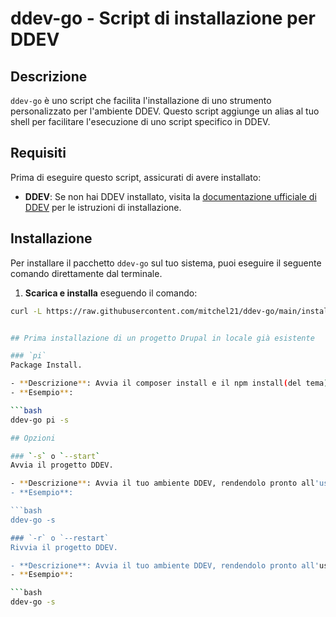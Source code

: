 # ddev-go - Script di installazione per DDEV

## Descrizione

`ddev-go` è uno script che facilita l'installazione di uno strumento personalizzato per l'ambiente DDEV. Questo script aggiunge un alias al tuo shell per facilitare l'esecuzione di uno script specifico in DDEV.

## Requisiti

Prima di eseguire questo script, assicurati di avere installato:

- **DDEV**: Se non hai DDEV installato, visita la [documentazione ufficiale di DDEV](https://ddev.readthedocs.io/en/stable/) per le istruzioni di installazione.

## Installazione

Per installare il pacchetto `ddev-go` sul tuo sistema, puoi eseguire il seguente comando direttamente dal terminale.

1. **Scarica e installa** eseguendo il comando:

```bash
curl -L https://raw.githubusercontent.com/mitchel21/ddev-go/main/install.sh | bash


## Prima installazione di un progetto Drupal in locale già esistente

### `pi`
Package Install.

- **Descrizione**: Avvia il composer install e il npm install(del tema).
- **Esempio**:

```bash
ddev-go pi -s

## Opzioni

### `-s` o `--start`
Avvia il progetto DDEV.

- **Descrizione**: Avvia il tuo ambiente DDEV, rendendolo pronto all'uso.
- **Esempio**:

```bash
ddev-go -s

### `-r` o `--restart`
Rivvia il progetto DDEV.

- **Descrizione**: Avvia il tuo ambiente DDEV, rendendolo pronto all'uso.
- **Esempio**:

```bash
ddev-go -s